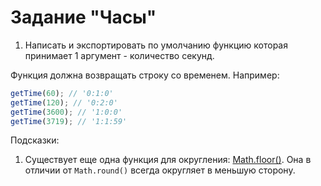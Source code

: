 # Задание "Часы"

1. Написать и экспортировать по умолчанию функцию которая принимает 1 аргумент - количество секунд.

Функция должна возвращать строку со временем. Например:

```js
getTime(60); // '0:1:0'
getTime(120); // '0:2:0'
getTime(3600); // '1:0:0'
getTime(3719); // '1:1:59'
```


Подсказки:
1. Существует еще одна функция для округления: [Math.floor()](https://developer.mozilla.org/ru/docs/Web/JavaScript/Reference/Global_Objects/Math/floor). Она в отличии от ```Math.round()``` всегда округляет в меньшую сторону.
